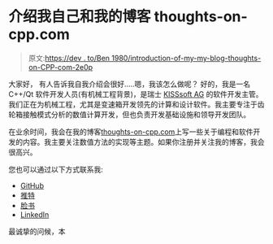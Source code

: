 # 介绍我自己和我的博客 thoughts-on-cpp.com

> 原文:[https://dev . to/Ben 1980/introduction-of-my-my-blog-thoughts-on-CPP-com-2e0p](https://dev.to/ben1980/introduction-of-myself-and-my-blog-thoughts-on-cpp-com-2e0p)

大家好，
有人告诉我自我介绍会很好.....嗯，我该怎么做呢？
好的，我是一名 C++/Qt 软件开发人员(有机械工程背景)，是瑞士 [KISSsoft AG](https://www.kisssoft.ch/english/home/index.php) 的软件开发主管。我们正在为机械工程，尤其是变速箱开发领先的计算和设计软件。我主要专注于齿轮箱接触模式分析的数值计算开发，但也负责开发基础设施和领导开发团队。

在业余时间，我会在我的博客[thoughts-on-cpp.com](https://thoughts-on-cpp.com)上写一些关于编程和软件开发的内容。我主要关注数值方法的实现等主题。如果你注册并关注我的博客，我会很高兴。

您也可以通过以下方式联系我:

*   [GitHub](https://github.com/ben1980)
*   [推特](https://twitter.com/@benmahr)
*   [脸书](https://www.facebook.com/benmahr1980/)
*   [LinkedIn](https://www.linkedin.com/in/benjamin-mahr-728a1639/)

最诚挚的问候，本